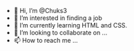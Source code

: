 - 👋 Hi, I’m @Chuks3
- 👀 I’m interested in finding a job 
- 🌱 I’m currently learning HTML and CSS.
- 💞️ I’m looking to collaborate on ...
- 📫 How to reach me ...

<!---
Chuks3/Chuks3 is a ✨ special ✨ repository because its `README.md` (this file) appears on your GitHub profile.
You can click the Preview link to take a look at your changes.
--->
